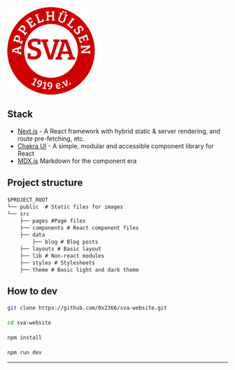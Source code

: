 <img src="./public/logo.svg" alt="logo" width="200"/>


## Stack

- [Next.js](https://nextjs.org/) - A React framework with hybrid static & server rendering, and route pre-fetching, etc.
- [Chakra UI](https://chakra-ui.com/) - A simple, modular and accessible component library for React
- [MDX.js](https://mdxjs.com/) Markdown for the component era

## Project structure


```
$PROJECT_ROOT
└── public  # Static files for images
└── src
    ├── pages #Page files
    ├── components # React component files
	├── data
	    ├── blog # Blog posts
    ├── layouts # Basic layout
    ├── lib # Non-react modules
    ├── styles # Stylesheets
    ├── theme # Basic light and dark theme

```



## How to dev

```sh
git clone https://github.com/0x2366/sva-website.git

cd sva-website

npm install

npm run dev
```
---
